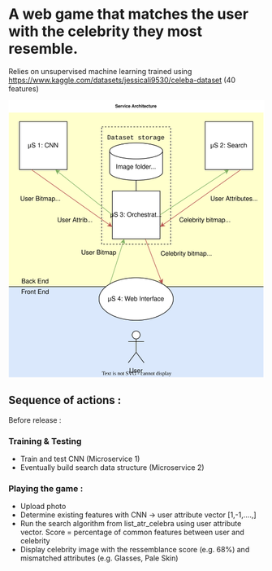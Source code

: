 # A web game that matches the user with the celebrity they most resemble. 
Relies on unsupervised machine learning trained using https://www.kaggle.com/datasets/jessicali9530/celeba-dataset (40 features)

![Project Architechture Diagram](architechture.drawio.svg)

## Sequence of actions : 
Before release : 
### Training & Testing 
- Train and test CNN (Microservice 1)
- Eventually build search data structure (Microservice 2)

### Playing the game : 
- Upload photo
- Determine existing features with CNN -> user attribute vector [1,-1,....,]
- Run the search algorithm from list_atr_celebra using user attribute vector. Score = percentage of common features between user and celebrity
- Display celebrity image with the ressemblance score (e.g. 68%) and mismatched attributes (e.g. Glasses, Pale Skin)
